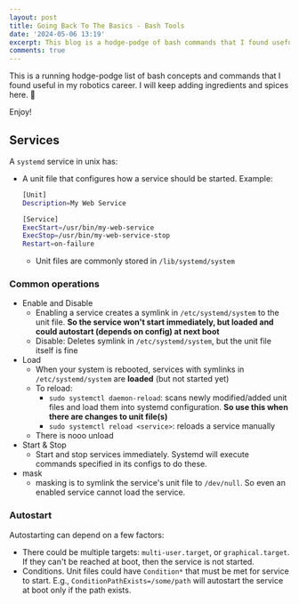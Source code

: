 ```yaml
---
layout: post
title: Going Back To The Basics - Bash Tools
date: '2024-05-06 13:19'
excerpt: This blog is a hodge-podge of bash commands that I found useful
comments: true
---
```


This is a running hodge-podge list of bash concepts and commands that I found useful in my robotics career. I will keep adding ingredients and spices here. 🍲

Enjoy!

## Services
A `systemd` service in unix has:

- A unit file that configures how a service should be started. Example:

    ```bash
    [Unit]
    Description=My Web Service

    [Service]
    ExecStart=/usr/bin/my-web-service
    ExecStop=/usr/bin/my-web-service-stop
    Restart=on-failure
    ```

    - Unit files are commonly stored in  `/lib/systemd/system`

### Common operations

- Enable and Disable
    - Enabling a service creates a symlink in `/etc/systemd/system` to the unit file. **So the service won't start immediately, but loaded and could autostart (depends on config) at next boot**
    - Disable: Deletes symlink in  `/etc/systemd/system`, but the unit file itself is fine
- Load
    - When your system is rebooted, services with symlinks in `/etc/systemd/system` are **loaded** (but not started yet)
    - To reload: 
        - `sudo systemctl daemon-reload`: scans newly modified/added unit files and load them into systemd configuration. **So use this when there are changes to unit file(s)**
        - `sudo systemctl reload <service>`: reloads a service manually
    - There is nooo unload
- Start & Stop
    - Start and stop services immediately. Systemd will execute commands specified in its configs to do these.
- mask
    - masking is to symlink the service's unit file to `/dev/null`. So even an enabled service cannot load the service.

### Autostart
Autostarting can depend on a few factors:
- There could be multiple targets: `multi-user.target`, or `graphical.target`. If they can't be reached at boot, then the service is not started. 
- Conditions. Unit files could have `Condition*` that must be met for service to start. E.g., `ConditionPathExists=/some/path` will autostart the service at boot only if the path exists. 


